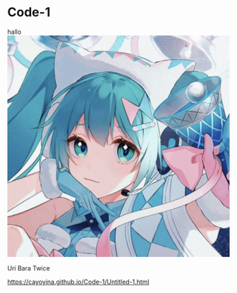 # Code-1
hallo
![miku](/HalloWelt/miku.jpg)

Uri Bara Twice

<https://cayoyina.github.io/Code-1/Untitled-1.html>
